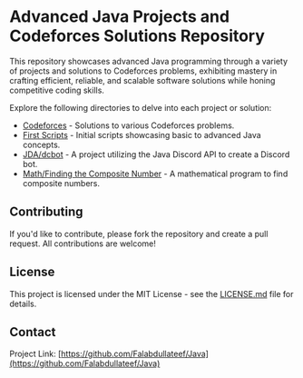 # Advanced Java Projects and Codeforces Solutions Repository

This repository showcases advanced Java programming through a variety of projects and solutions to Codeforces problems, exhibiting mastery in crafting efficient, reliable, and scalable software solutions while honing competitive coding skills.

Explore the following directories to delve into each project or solution:

- [Codeforces](./Codeforces) - Solutions to various Codeforces problems.
- [First Scripts](https://github.com/Falabdullateef/Java/tree/main/First%20scripts) - Initial scripts showcasing basic to advanced Java concepts.
- [JDA/dcbot](./JDA) - A project utilizing the Java Discord API to create a Discord bot.
- [Math/Finding the Composite Number](https://github.com/Falabdullateef/Java/tree/main/Math/Finding%20the%20composite%20number) - A mathematical program to find composite numbers.


## Contributing

If you'd like to contribute, please fork the repository and create a pull request. All contributions are welcome!

## License

This project is licensed under the MIT License - see the [LICENSE.md](LICENSE.md) file for details.

## Contact
Project Link: [https://github.com/Falabdullateef/Java](https://github.com/Falabdullateef/Java)
